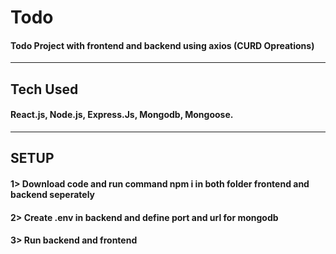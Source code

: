# Todo
#### Todo Project with frontend and backend using axios (CURD Opreations)

***

## Tech Used
#### React.js, Node.js, Express.Js, Mongodb, Mongoose.

***

## SETUP
#### 1> Download code and run command npm i in both folder frontend and backend seperately
#### 2> Create .env in backend and define port and url for mongodb
#### 3> Run backend and frontend

